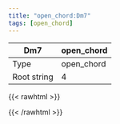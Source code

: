 ```yaml
---
title: "open_chord:Dm7"
tags: [open_chord]
---
```


|Dm7|open_chord|
|---|---|
|Type|open_chord|
|Root string|4|
{{< rawhtml >}}
<div class="container"></div>
<script>
const selector = '#container';
const chord = new ChordBox(selector);
chord.draw((new String("XX0211")));
</script>
{{< /rawhtml >}}
